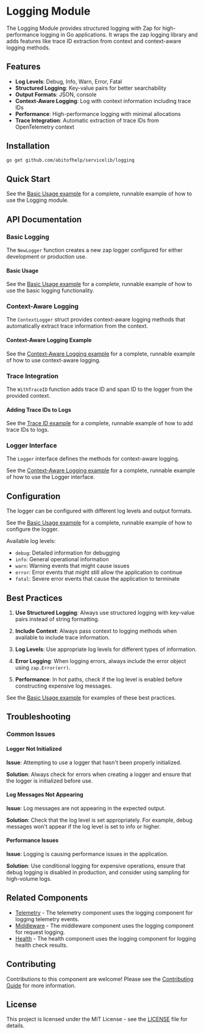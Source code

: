 # Logging Module

The Logging Module provides structured logging with Zap for high-performance logging in Go applications. It wraps the zap logging library and adds features like trace ID extraction from context and context-aware logging methods.

## Features

- **Log Levels**: Debug, Info, Warn, Error, Fatal
- **Structured Logging**: Key-value pairs for better searchability
- **Output Formats**: JSON, console
- **Context-Aware Logging**: Log with context information including trace IDs
- **Performance**: High-performance logging with minimal allocations
- **Trace Integration**: Automatic extraction of trace IDs from OpenTelemetry context

## Installation

```bash
go get github.com/abitofhelp/servicelib/logging
```

## Quick Start

See the [Basic Usage example](../examples/logging/basic_usage_example.go) for a complete, runnable example of how to use the Logging module.

## API Documentation

### Basic Logging

The `NewLogger` function creates a new zap logger configured for either development or production use.

#### Basic Usage

See the [Basic Usage example](../examples/logging/basic_usage_example.go) for a complete, runnable example of how to use the basic logging functionality.

### Context-Aware Logging

The `ContextLogger` struct provides context-aware logging methods that automatically extract trace information from the context.

#### Context-Aware Logging Example

See the [Context-Aware Logging example](../examples/logging/context_aware_logging_example.go) for a complete, runnable example of how to use context-aware logging.

### Trace Integration

The `WithTraceID` function adds trace ID and span ID to the logger from the provided context.

#### Adding Trace IDs to Logs

See the [Trace ID example](../examples/logging/trace_id_example.go) for a complete, runnable example of how to add trace IDs to logs.

### Logger Interface

The `Logger` interface defines the methods for context-aware logging.

See the [Context-Aware Logging example](../examples/logging/context_aware_logging_example.go) for a complete, runnable example of how to use the Logger interface.

## Configuration

The logger can be configured with different log levels and output formats.

See the [Basic Usage example](../examples/logging/basic_usage_example.go) for a complete, runnable example of how to configure the logger.

Available log levels:
- `debug`: Detailed information for debugging
- `info`: General operational information
- `warn`: Warning events that might cause issues
- `error`: Error events that might still allow the application to continue
- `fatal`: Severe error events that cause the application to terminate

## Best Practices

1. **Use Structured Logging**: Always use structured logging with key-value pairs instead of string formatting.

2. **Include Context**: Always pass context to logging methods when available to include trace information.

3. **Log Levels**: Use appropriate log levels for different types of information.

4. **Error Logging**: When logging errors, always include the error object using `zap.Error(err)`.

5. **Performance**: In hot paths, check if the log level is enabled before constructing expensive log messages.

See the [Basic Usage example](../examples/logging/basic_usage_example.go) for examples of these best practices.

## Troubleshooting

### Common Issues

#### Logger Not Initialized

**Issue**: Attempting to use a logger that hasn't been properly initialized.

**Solution**: Always check for errors when creating a logger and ensure that the logger is initialized before use.

#### Log Messages Not Appearing

**Issue**: Log messages are not appearing in the expected output.

**Solution**: Check that the log level is set appropriately. For example, debug messages won't appear if the log level is set to info or higher.

#### Performance Issues

**Issue**: Logging is causing performance issues in the application.

**Solution**: Use conditional logging for expensive operations, ensure that debug logging is disabled in production, and consider using sampling for high-volume logs.

## Related Components

- [Telemetry](../telemetry/README.md) - The telemetry component uses the logging component for logging telemetry events.
- [Middleware](../middleware/README.md) - The middleware component uses the logging component for request logging.
- [Health](../health/README.md) - The health component uses the logging component for logging health check results.

## Contributing

Contributions to this component are welcome! Please see the [Contributing Guide](../CONTRIBUTING.md) for more information.

## License

This project is licensed under the MIT License - see the [LICENSE](../LICENSE) file for details.

